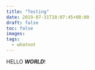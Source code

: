 ```yaml
---
title: "Testing"
date: 2019-07-31T18:07:45+08:00
draft: false
toc: false
images:
tags:
  - whatnot
---
```

HELLO <b><i>WORLD</i></b>!

